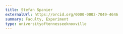 ```yaml
---
title: Stefan Spanier
externalUrl: https://orcid.org/0000-0002-7049-4646
summary: Faculty, Experiment
type: universityoftennesseeknoxville
---
```

